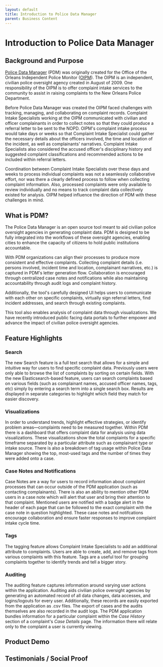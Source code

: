 ```yaml
---
layout: default
title: Introduction to Police Data Manager
parent: Business Content
---
```

# Introduction to Police Data Manager
## Background and Purpose
[Police Data Manager](https://github.com/PublicDataWorks/police_data_manager) (PDM) was originally created for the Office of the Orleans Independent Police Monitor ([OIPM](http://nolaipm.gov/about-oipm/)). The OIPM is an independent, civilian police oversight agency created in August of 2009. One responsibility of the OIPM is to offer complaint intake services to the community to assist in raising complaints to the New Orleans Police Department. 

Before Police Data Manager was created the OIPM faced challenges with tracking, managing, and collaborating on complaint records. Complaint Intake Specialists working at the OIPM communicated with civilian and officer complainants in order to collect notes so that they could produce a referral letter to be sent to the NOPD. OIPM's complaint intake process would take days or weeks so that Complaint Intake Specialist could gather the necessary details about the officers involved, the time and location of the incident, as well as complainants' narratives. Complaint Intake Specialists also considered the accused officer's disciplinary history and suggested complaint classifications and recommended actions to be included within referral letters. 

Coordination between Complaint Intake Specialists over these days and weeks to process individual complaints was not a seamlessly collaborative effort, nor was there a clearly defined process to follow when collecting complaint information. Also, processed complaints were only available to review individually and no means to track complaint data collectively existed for analysis. OIPM helped influence the direction of PDM with these challenges in mind. 

## What is PDM?
The Police Data Manager is an open source tool meant to aid civilian police oversight agencies in generating complaint data. PDM is designed to be fully integrated into the workflows of these oversight agencies, enabling cities to enhance the capacity of citizens to hold public institutions accountable. 

With PDM organizations can align their processes to produce more consistent and effective complaints. Collecting complaint details (i.e. persons involved, incident time and location, complainant narratives, etc.) is captured in PDM's letter generation flow. Collaboration is encouraged through centralized case notes and notifications while also maintaining accountability through audit logs and complaint history. 

Additionally, the tool's carefully designed UI helps users to communicate with each other on specific complaints, virtually sign referral letters, find incident addresses, and search through existing complaints. 

This tool also enables analysis of complaint data through visualizations. We have recently introduced public facing data portals to further empower and advance the impact of civilian police oversight agencies.

## Feature Highlights
### Search
The new Search feature is a full text search that allows for a simple and intuitive way for users to find specific complaint data. Previously users were only able to browse the list of complaints by sorting on certain fields. With the new Elasticsearch-based feature, users can search complaints based on various fields (such as complainant names, accused officer names, tags, etc) simply by entering a search term into a single search box. Results are displayed in separate categories to highlight which field they match for easier discovery. 

### Visualizations
In order to understand trends, highlight effective strategies, or identify problem areas—complaints need to be measured together. Within PDM there is a dashboard that offers complaint data for analysis using data visualizations. These visualizations show the total complaints for a specific timeframe separated by a particular attribute such as complainant type or intake source. There is also a breakdown of tag usage within Police Data Manager showing the top, most-used tags and the number of times they were added onto a case. 

### Case Notes and Notifications
Case Notes are a way for users to record information about complaint processes that can occur outside of the PDM application (such as contacting complainants). There is also an ability to mention other PDM users in a case note which will alert that user and bring their attention to that complaint. Mentioned users are notified with a badge alert in the header of each page that can be followed to the exact complaint with the case note in question highlighted. These case notes and notifcations encourage collaboration and ensure faster responses to improve complaint intake cycle time. 

### Tags
The tagging feature allows Complaint Intake Specialists to add an additional attribute to complaints. Users are able to create, add, and remove tags from various complaints with this feature. Tags are a useful tool for grouping complaints together to identify trends and tell a bigger story. 


### Auditing
The auditing feature captures information around varying user actions within the application. Auditing aids civilian police oversight agencies by generating an automated record of all data changes, data accesses, and logins/logouts for every user. Additionally, these records are easily exported from the application as .csv files. The export of cases and the audits themselves are also recorded in the audit logs. The PDM application bundles information for a particular complaint within the *Case History* section of a complaint's *Case Details* page. The information there will relate only to the complaint a user is currently viewing.

## Product Demo

## Testimonials / Social Proof

